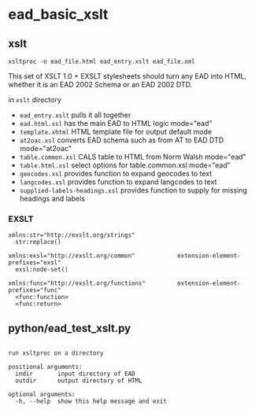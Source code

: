 # ead_basic_xslt

## xslt

`xsltproc -o ead_file.html ead_entry.xslt ead_file.xml`

This set of XSLT 1.0 + EXSLT stylesheets should turn any EAD into
HTML, whether it is an EAD 2002 Schema or an EAD 2002 DTD.

in `xslt` directory

 * `ead_entry.xslt` pulls it all together
 * `ead.html.xsl` has the main EAD to HTML logic mode="ead"
 * `template.xhtml` HTML template file for output default mode
 * `at2oac.xsl` converts EAD schema such as from AT to EAD DTD mode="at2oac"
 * `table.common.xsl` CALS table to HTML from Norm Walsh mode="ead"
 * `table.html.xsl` select options for table.common.xsl mode="ead"
 * `geocodes.xsl` provides function to expand geocodes to text
 * `langcodes.xsl` provides function to expand langcodes to text 
 * `supplied-labels-headings.xsl` provides function to supply for
    missing headings and labels

### EXSLT

```
xmlns:str="http://exslt.org/strings"
  str:replace()

xmlns:exsl="http://exslt.org/common"            extension-element-prefixes="exsl"
  exsl:node-set()
  
xmlns:func="http://exslt.org/functions"         extension-element-prefixes="func"
  <func:function>
  <func:return>
```

## python/ead_test_xslt.py

```usage: ead_test_xslt.py [-h] indir outdir

run xsltproc on a directory

positional arguments:
  indir       input directory of EAD
  outdir      output directory of HTML

optional arguments:
  -h, --help  show this help message and exit
```
